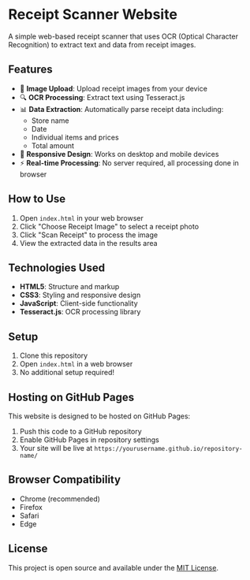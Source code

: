# Receipt Scanner Website

A simple web-based receipt scanner that uses OCR (Optical Character Recognition) to extract text and data from receipt images.

## Features

- 📸 **Image Upload**: Upload receipt images from your device
- 🔍 **OCR Processing**: Extract text using Tesseract.js
- 📊 **Data Extraction**: Automatically parse receipt data including:
  - Store name
  - Date
  - Individual items and prices
  - Total amount
- 📱 **Responsive Design**: Works on desktop and mobile devices
- ⚡ **Real-time Processing**: No server required, all processing done in browser

## How to Use

1. Open `index.html` in your web browser
2. Click "Choose Receipt Image" to select a receipt photo
3. Click "Scan Receipt" to process the image
4. View the extracted data in the results area

## Technologies Used

- **HTML5**: Structure and markup
- **CSS3**: Styling and responsive design
- **JavaScript**: Client-side functionality
- **Tesseract.js**: OCR processing library

## Setup

1. Clone this repository
2. Open `index.html` in a web browser
3. No additional setup required!

## Hosting on GitHub Pages

This website is designed to be hosted on GitHub Pages:

1. Push this code to a GitHub repository
2. Enable GitHub Pages in repository settings
3. Your site will be live at `https://yourusername.github.io/repository-name/`

## Browser Compatibility

- Chrome (recommended)
- Firefox
- Safari
- Edge

## License

This project is open source and available under the [MIT License](LICENSE).
